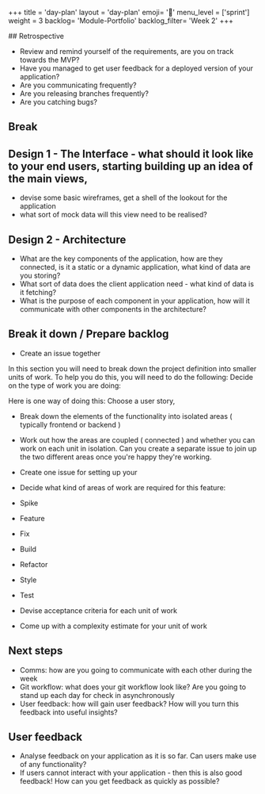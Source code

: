 +++
title = 'day-plan'
layout = 'day-plan'
emoji= '📝'
menu_level = ['sprint']
weight = 3
backlog= 'Module-Portfolio'
backlog_filter= 'Week 2'
+++

## Retrospective

- Review and remind yourself of the requirements, are you on track towards the MVP?
- Have you managed to get user feedback for a deployed version of your application?
- Are you communicating frequently?
- Are you releasing branches frequently?
- Are you catching bugs?

## Break

## Design 1 - The Interface - what should it look like to your end users, starting building up an idea of the main views,

- devise some basic wireframes, get a shell of the lookout for the application
- what sort of mock data will this view need to be realised?

## Design 2 - Architecture

- What are the key components of the application, how are they connected, is it a static or a dynamic application, what kind of data are you storing?
- What sort of data does the client application need - what kind of data is it fetching?
- What is the purpose of each component in your application, how will it communicate with other components in the architecture?

## Break it down / Prepare backlog

- Create an issue together

In this section you will need to break down the project definition into smaller units of work.
To help you do this, you will need to do the following:
Decide on the type of work you are doing:

Here is one way of doing this:
Choose a user story,

- Break down the elements of the functionality into isolated areas ( typically frontend or backend )
- Work out how the areas are coupled ( connected ) and whether you can work on each unit in isolation. Can you create a separate issue to join up the two different areas once you're happy they're working.
- Create one issue for setting up your
- Decide what kind of areas of work are required for this feature:

- Spike
- Feature
- Fix
- Build
- Refactor
- Style
- Test

- Devise acceptance criteria for each unit of work
- Come up with a complexity estimate for your unit of work

## Next steps

- Comms: how are you going to communicate with each other during the week
- Git workflow: what does your git workflow look like? Are you going to stand up each day for check in asynchronously
- User feedback: how will gain user feedback? How will you turn this feedback into useful insights?

## User feedback

- Analyse feedback on your application as it is so far. Can users make use of any functionality?
- If users cannot interact with your application - then this is also good feedback! How can you get feedback as quickly as possible?
